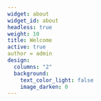 ```yaml
---
widget: about
widget_id: about
headless: true
weight: 10
title: Welcome
active: true
author = admin
design:
  columns: "2"
  background:
    text_color_light: false
    image_darken: 0
---
```

